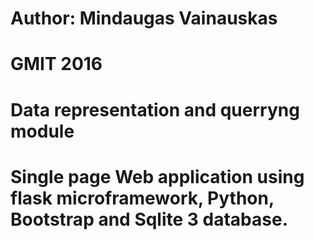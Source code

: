 # Author: Mindaugas Vainauskas
# GMIT 2016
# Data representation and querryng module

# Single page Web application using flask microframework, Python, Bootstrap and Sqlite 3 database.

